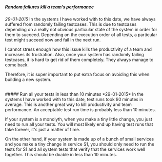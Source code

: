 ##### Random failures kill a team's performance
*29-01-2015* In the systems I have worked with to this date, we have always suffered from randomly failing testcases. This is due to testcases depending on a really not obvious particular state of the system in order for them to succeed. Depending on the execution order of all tests, a particular test might succeed now and fail in the next run.

I cannot stress enough how this issue kills the productivity of a team and increases its frustration. Also, once your system has randomly failing testcases, it is hard to get rid of them completely. They always manage to come back.

Therefore, it is super important to put extra focus on avoiding this when building a new system.

<br />
##### Run all your tests in less than 10 minutes
*29-01-2015* In the systems I have worked with to this date, test runs took 90 minutes in average. This is another great way to kill productivity and team performance. An acceptable test run time is probably less than 10 minutes.

If your system is a monolyth, when you make a tiny little change, you just need to run all your tests. You will most likely end up having test runs that take forever, it's just a matter of time.

On the other hand, if your system is made up of a bunch of small services and you make a tiny change in service S1, you should only need to run the tests for S1 and all system tests that verify that the services work well together. This should be doable in less than 10 minutes.

<br />
